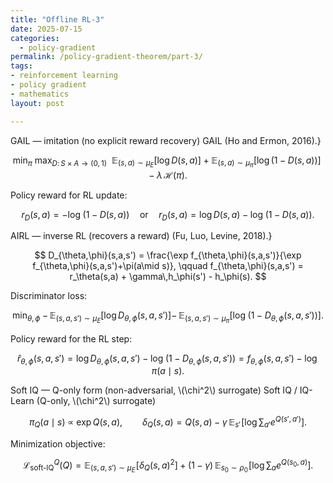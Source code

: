 ```yaml
---
title: "Offline RL-3"
date: 2025-07-15
categories:
  - policy-gradient
permalink: /policy-gradient-theorem/part-3/  
tags:
- reinforcement learning
- policy gradient
- mathematics
layout: post

---
```







<!-- Load MathJax so LaTeX renders in GitHub Pages without touching layouts -->
<script>
  window.MathJax = {
    tex: {
      inlineMath: [['\\(','\\)'], ['\\[','\\]']]
    }
  };
</script>
<script src="https://cdn.jsdelivr.net/npm/mathjax@3/es5/tex-mml-chtml.js"></script>


GAIL — imitation (no explicit reward recovery) GAIL (Ho and Ermon, 2016).}

$$
\min_{\pi}\ \max_{D:\,S\times A\to(0,1)}
\ \ \mathbb{E}_{(s,a)\sim \mu_E}[\log D(s,a)]
+\mathbb{E}_{(s,a)\sim \mu_\pi}[\log(1-D(s,a))]
-\lambda\,\mathcal{H}(\pi).
$$

Policy reward for RL update:

$$
r_D(s,a)= -\log\!\big(1-D(s,a)\big)
\quad\text{or}\quad
r_D(s,a)=\log D(s,a)-\log\!\big(1-D(s,a)\big).
$$



AIRL — inverse RL (recovers a reward)
(Fu, Luo, Levine, 2018).}

$$
D_{\theta,\phi}(s,a,s')
= \frac{\exp f_{\theta,\phi}(s,a,s')}{\exp f_{\theta,\phi}(s,a,s')+\pi(a\mid s)},
\qquad
f_{\theta,\phi}(s,a,s') = r_\theta(s,a) + \gamma\,h_\phi(s') - h_\phi(s).
$$

Discriminator loss:

$$
\min_{\theta,\phi}\;
-\,\mathbb{E}_{(s,a,s')\sim \mu_E}\big[\log D_{\theta,\phi}(s,a,s')\big]
-\,\mathbb{E}_{(s,a,s')\sim \mu_\pi}\big[\log\!\big(1-D_{\theta,\phi}(s,a,s')\big)\big].
$$

Policy reward for the RL step:

$$
\hat r_{\theta,\phi}(s,a,s')
= \log D_{\theta,\phi}(s,a,s') - \log\!\big(1-D_{\theta,\phi}(s,a,s')\big)
= f_{\theta,\phi}(s,a,s') - \log \pi(a\mid s).
$$



Soft IQ — Q-only form (non-adversarial, \\(\chi^2\\) surrogate)
Soft IQ / IQ-Learn (Q-only, \\(\chi^2\\) surrogate)

$$
\pi_Q(a\mid s)\ \propto\ \exp Q(s,a),
\qquad
\delta_Q(s,a)
= Q(s,a) - \gamma\,\mathbb{E}_{s'}\!\left[\log \sum_{a'} e^{Q(s',a')}\right].
$$

Minimization objective:

$$
\mathcal{L}^{Q}_{\text{soft-IQ}}(Q)
= \mathbb{E}_{(s,a,s')\sim \mu_E}\!\big[\delta_Q(s,a)^2\big]
\;+\;(1-\gamma)\,\mathbb{E}_{s_0\sim \rho_0}\!\left[\log \sum_{a} e^{Q(s_0,a)}\right].
$$

